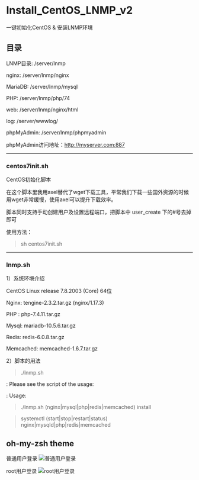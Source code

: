 # Install_CentOS_LNMP_v2
一键初始化CentOS & 安装LNMP环境

## 目录
LNMP目录: /server/lnmp

nginx:   /server/lnmp/nginx

MariaDB: /server/lnmp/mysql

PHP:     /server/lnmp/php/74

web:     /server/lnmp/nginx/html

log:     /server/wwwlog/

phpMyAdmin: /server/lnmp/phpmyadmin


phpMyAdmin访问地址：http://myserver.com:887

---

### centos7init.sh

CentOS初始化脚本

在这个脚本里我用axel替代了wget下载工具，平常我们下载一些国外资源的时候用wget非常缓慢，使用axel可以提升下载效率。

脚本同时支持手动创建用户及设置远程端口，把脚本中 user_create 下的#号去掉即可

使用方法：
>sh centos7init.sh

---

### lnmp.sh

1）系统环境介绍

CentOS Linux release 7.8.2003 (Core) 64位

Nginx: tengine-2.3.2.tar.gz (nginx/1.17.3)

PHP  : php-7.4.11.tar.gz

Mysql: mariadb-10.5.6.tar.gz

Redis: redis-6.0.8.tar.gz

Memcached: memcached-1.6.7.tar.gz


2）脚本的用法

>./lnmp.sh

: Please see the script of the usage:

: Usage:

>./lnmp.sh (nginx|mysql|php|redis|memcached) install

>systemctl (start|stop|restart|status) nginx|mysqld|php|redis|memcached

## oh-my-zsh theme

普通用户登录
![普通用户登录](https://xmyunwei.com/wp-content/uploads/2020/10/WX20201025-183925@2x-1024x551.png "普通用户登录")

root用户登录
![root用户登录](https://xmyunwei.com/wp-content/uploads/2020/10/WX20201025-185450@2x-1024x551.png "root用户登录")

